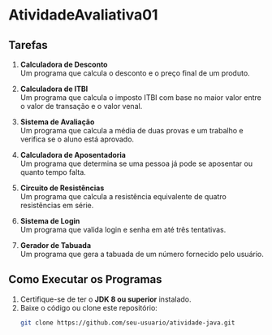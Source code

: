# AtividadeAvaliativa01
## Tarefas

1. **Calculadora de Desconto**  
   Um programa que calcula o desconto e o preço final de um produto.
   
2. **Calculadora de ITBI**  
   Um programa que calcula o imposto ITBI com base no maior valor entre o valor de transação e o valor venal.

3. **Sistema de Avaliação**  
   Um programa que calcula a média de duas provas e um trabalho e verifica se o aluno está aprovado.

4. **Calculadora de Aposentadoria**  
   Um programa que determina se uma pessoa já pode se aposentar ou quanto tempo falta.

5. **Circuito de Resistências**  
   Um programa que calcula a resistência equivalente de quatro resistências em série.

6. **Sistema de Login**  
   Um programa que valida login e senha em até três tentativas.

7. **Gerador de Tabuada**  
   Um programa que gera a tabuada de um número fornecido pelo usuário.

## Como Executar os Programas

1. Certifique-se de ter o **JDK 8 ou superior** instalado.
2. Baixe o código ou clone este repositório:
   ```bash
   git clone https://github.com/seu-usuario/atividade-java.git
